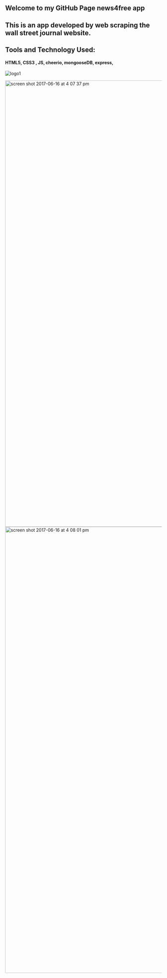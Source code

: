 ## Welcome to my GitHub Page news4free app

  ##    This is an app developed by web scraping the wall street journal website.

  ## Tools and Technology Used:

  ####  HTML5, CSS3 , JS, cheerio, mongooseDB, express,
  
![logo1](https://user-images.githubusercontent.com/23619819/27243101-528a29ba-52ae-11e7-994f-9dc0dee193a5.jpg)

<img width="1434" alt="screen shot 2017-06-16 at 4 07 37 pm" src="https://user-images.githubusercontent.com/23619819/27243058-235e9b62-52ae-11e7-8a6f-981a9ddb3456.png">
<img width="1434" alt="screen shot 2017-06-16 at 4 08 01 pm" src="https://user-images.githubusercontent.com/23619819/27243066-284c17bc-52ae-11e7-940d-01adf42bd4f9.png">

  

